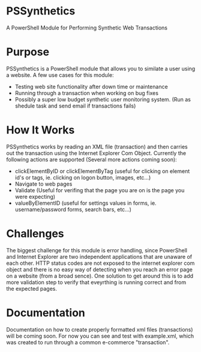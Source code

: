 # PSSynthetics
A PowerShell Module for Performing Synthetic Web Transactions

# Purpose
PSSynthetics is a PowerShell module that allows you to similate a user using a website. A few use cases for this module:
- Testing web site functionality after down time or maintenance 
- Running through a transaction when working on bug fixes
- Possibly a super low budget synthetic user monitoring system. (Run as shedule task and send email if transactions fails)

# How It Works
PSSynthetics works by reading an XML file (transaction) and then carries out the transaction using the Internet Explorer Com Object. Currently the following actions are supported (Several more actions coming soon):
- clickElementByID or clickElementByTag (useful for clicking on element id's or tags, ie. clicking on logon button, images, etc...)
- Navigate to web pages
- Validate (Useful for verifing that the page you are on is the page you were expecting)
- valueByElementID (useful for settings values in forms, ie. username/password forms, search bars, etc...)

# Challenges
The biggest challenge for this module is error handling, since PowerShell and Internet Explorer are two independent applications that are unaware of each other. HTTP status codes are not exposed to the internet explorer com object and there is no easy way of detecting when you reach an error page on a website (from a broad sence). One solution to get around this is to add more validation step to verify that eveyrthing is running correct and from the expected pages.

# Documentation 
Documentation on how to create properly formatted xml files (transactions) will be coming soon. For now you can see and test with example.xml, which was created to run through a common e-commerce "transaction".
